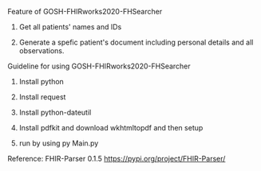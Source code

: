 Feature of GOSH-FHIRworks2020-FHSearcher

1. Get all patients' names and IDs

2. Generate a spefic patient's document including personal details and all observations. 


Guideline for using GOSH-FHIRworks2020-FHSearcher

1. Install python

2. Install request

3. Install python-dateutil

4. Install pdfkit and download wkhtmltopdf and then setup

5. run by using py Main.py


Reference:
FHIR-Parser 0.1.5 https://pypi.org/project/FHIR-Parser/